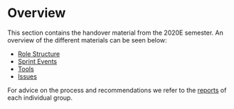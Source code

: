 # Overview

This section contains the handover material from the 2020E semester. An overview
of the different materials can be seen below:

- [Role Structure](./Role_Structure/index.md)
- [Sprint Events](./Sprint_Events/index.md)
- [Tools](./Tools/index.md)
- [Issues](./Issues/index.md)

For advice on the process and recommendations we refer to the [reports](https://projekter.aau.dk/projekter/da/studentthesis/search.html?search=giraf&advanced=true&type=+&education=)
of each individual group.

